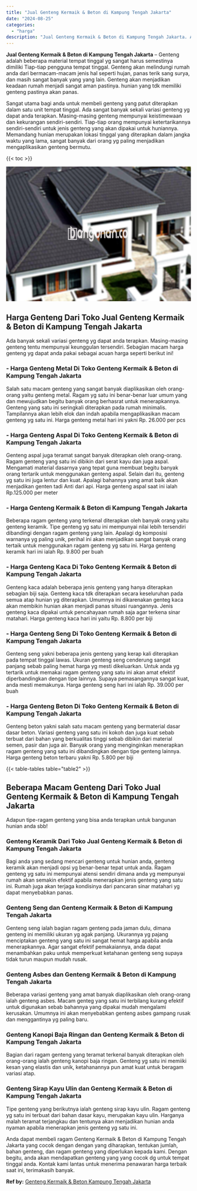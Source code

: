 ```yaml
---
title: "Jual Genteng Kermaik & Beton di Kampung Tengah Jakarta"
date: "2024-08-25"
categories: 
  - "harga"
description: "Jual Genteng Kermaik & Beton di Kampung Tengah Jakarta. Anda dapat membeli ragam Genteng Kermaik & Beton di Kampung Tengah Jakarta yang cocok dengan dengan y..."
---
```


**Jual Genteng Kermaik & Beton di Kampung Tengah Jakarta** – Genteng adalah beberapa material tempat tinggal yg sangat harus semestinya dimiliki Tiap-tiap pengguna tempat tinggal. Genteng akan melindungi rumah anda dari bermacam-macam jenis hal seperti hujan, panas terik sang surya, dan masih sangat banyak yang yang lain. Genteng akan menjadikan keadaan rumah menjadi sangat aman pastinya. hunian yang tdk memiliki genteng pastinya akan panas.

Sangat utama bagi anda untuk membeli genteng yang patut diterapkan dalam satu unit tempat tinggal. Ada sangat banyak sekali variasi genteng yg dapat anda terapkan. Masing-masing genteng mempunyai keistimewaan dan kekurangan sendiri-sendiri. Tiap-tiap orang mempunyai ketertarikannya sendiri-sendiri untuk jenis genteng yang akan dipakai untuk huniannya. Memandang hunian merupakan lokasi tinggal yang diterapkan dalam jangka waktu yang lama, sangat banyak dari orang yg paling menjadikan mengaplikasikan genteng bermutu.

{{< toc >}}

![Jual Genteng Kermaik & Beton di Kampung Tengah Jakarta](/images/genteng-minimalis-murah20.png)

## Harga Genteng Dari Toko Jual Genteng Kermaik & Beton di Kampung Tengah Jakarta

Ada banyak sekali variasi genteng yg dapat anda terapkan. Masing-masing genteng tentu mempunyai keunggulan tersendiri. Sebagian macam harga genteng yg dapat anda pakai sebagai acuan harga seperti berikut ini!

### \- Harga Genteng Metal Di Toko Genteng Kermaik & Beton di Kampung Tengah Jakarta

Salah satu macam genteng yang sangat banyak diaplikasikan oleh orang-orang yaitu genteng metal. Ragam yg satu ini benar-benar luar umum yang dan mewujudkan begitu banyak orang berhasrat untuk menerapkannya. Genteng yang satu ini seringkali diterapkan pada rumah minimalis. Tampilannya akan lebih elok dan indah apabila mengaplikasikan macam genteng yg satu ini. Harga genteng metal hari ini yakni Rp. 26.000 per pcs

### \- Harga Genteng Aspal Di Toko Genteng Kermaik & Beton di Kampung Tengah Jakarta

Genteng aspal juga teramat sangat banyak diterapkan oleh orang-orang. Ragam genteng yang satu ini dibikin dari serat kayu dan juga aspal. Mengamati material dasarnya yang tepat guna membuat begitu banyak orang tertarik untuk menggunakan genteng aspal. Selain dari itu, genteng yg satu ini juga lentur dan kuat. Apalagi bahannya yang amat baik akan menjadikan genten tadi Anti dari api. Harga genteng aspal saat ini ialah Rp.125.000 per meter

### \- Harga Genteng Kermaik & Beton di Kampung Tengah Jakarta

Beberapa ragam genteng yang terkenal diterapkan oleh banyak orang yaitu genteng keramik. Tipe genteng yg satu ini mempunyai nilai lebih tersendiri dibandingi dengan ragam genteng yang lain. Apalagi dg komposisi warnanya yg paling unik, perihal ini akan menjadikan sangat banyak orang tertaik untuk menggunakan ragam genteng yg satu ini. Harga genteng keramik hari ini ialah Rp. 9.800 per buah

### \- Harga Genteng Kaca Di Toko Genteng Kermaik & Beton di Kampung Tengah Jakarta

Genteng kaca adalah beberapa jenis genteng yang hanya diterapkan sebagian biji saja. Genteng kaca tdk diterapkan secara keseluruhan pada semua atap hunian yg diterapkan. Umumnya ini dikarenakan genteg kaca akan membikin hunian akan menjadi panas situasi ruangannya. Jenis genteng kaca dipakai untuk pencahayaan rumah saja agar terkena sinar matahari. Harga genteng kaca hari ini yaitu Rp. 8.800 per biji

### \- Harga Genteng Seng Di Toko Genteng Kermaik & Beton di Kampung Tengah Jakarta

Genteng seng yakni beberapa jenis genteng yang kerap kali diterapkan pada tempat tinggal lawas. Ukuran genteng seng cenderung sangat panjang sebab paling hemat harga yg mesti dikeluarkan. Untuk anda yg tertarik untuk memakai ragam genteng yang satu ini akan amat efektif diperbandingkan dengan tipe lainnya. Supaya pemasangannya sangat kuat, anda mesti memakunya. Harga genteng seng hari ini ialah Rp. 39.000 per buah

### \- Harga Genteng Beton Di Toko Genteng Kermaik & Beton di Kampung Tengah Jakarta

Genteng beton yakni salah satu macam genteng yang bermaterial dasar dasar beton. Variasi genteng yang satu ini kokoh dan juga kuat sebab terbuat dari bahan yang berkualitas tinggi sebab dibikin dari material semen, pasir dan juga air. Banyak orang yang menginginkan menerapkan ragam genteng yang satu ini dibandingkan dengan tipe genteng lainnya. Harga genteng beton terbaru yakni Rp. 5.800 per biji

{{< table-tables table="table2" >}}

## Beberapa Macam Genteng Dari Toko Jual Genteng Kermaik & Beton di Kampung Tengah Jakarta

Adapun tipe-ragam genteng yang bisa anda terapkan untuk bangunan hunian anda sbb!

### Genteng Keramik Dari Toko Jual Genteng Kermaik & Beton di Kampung Tengah Jakarta

Bagi anda yang sedang mencari genteng untuk hunian anda, genteng keramik akan menjadi opsi yg benar-benar tepat untuk anda. Ragam genteng yg satu ini mempunyai atensi sendiri dimana anda yg mempunyai rumah akan semakin efektif apabila menerapkan jenis genteng yang satu ini. Rumah juga akan terjaga kondisinya dari pancaran sinar matahari yg dapat menyebabkan panas.

### Genteng Seng dan Genteng Kermaik & Beton di Kampung Tengah Jakarta

Genteng seng ialah bagian ragam genteng pada jaman dulu, dimana genteng ini memiliki ukuran yg agak panjang. Ukurannya yg pajang menciptakan genteng yang satu ini sangat hemat harga apabila anda menerapkannya. Agar sangat efektif pemakaiannya, anda dapat menambahkan paku untuk memperkuat ketahanan genteng seng supaya tidak turun maupun mudah rusak.

### Genteng Asbes dan Genteng Kermaik & Beton di Kampung Tengah Jakarta

Beberapa variasi genteng yang amat banyak diaplikasikan oleh orang-orang ialah genteng asbes. Macam genteg yang satu ini terbilang kurang efektif untuk digunakan sebab bahannya yang dipakai mudah mengalami kerusakan. Umumnya ini akan menyebabkan genteng asbes gampang rusak dan menggantinya yg paling baru.

### Genteng Kanopi Baja Ringan dan Genteng Kermaik & Beton di Kampung Tengah Jakarta

Bagian dari ragam genteng yang teramat terkenal banyak diterapkan oleh orang-orang ialah genteng kanopi baja ringan. Genteng yg satu ini memiiki kesan yang elastis dan unik, ketahanannya pun amat kuat untuk beragam variasi atap.

### Genteng Sirap Kayu Ulin dan Genteng Kermaik & Beton di Kampung Tengah Jakarta

Tipe genteng yang berikutnya ialah genteng sirap kayu ulin. Ragam genteng yg satu ini terbuat dari bahan dasar kayu, merupakan kayu ulin. Harganya malah teramat terjangkau dan tentunya akan menjadikan hunian anda nyaman apabila menerapkan jenis genteng yg satu ini.

Anda dapat membeli ragam Genteng Kermaik & Beton di Kampung Tengah Jakarta yang cocok dengan dengan yang diharapkan, tentukan jumlah, bahan genteng, dan ragam genteng yang diperlukan kepada kami. Dengan begitu, anda akan mendapatkan genteng yang yang cocok dg untuk tempat tinggal anda. Kontak kami lantas untuk menerima penawaran harga terbaik saat ini, terimakasih banyak.

**Ref by:**  [Genteng Kermaik & Beton  Kampung Tengah Jakarta](https://id.wikipedia.org/wiki/Genteng)

